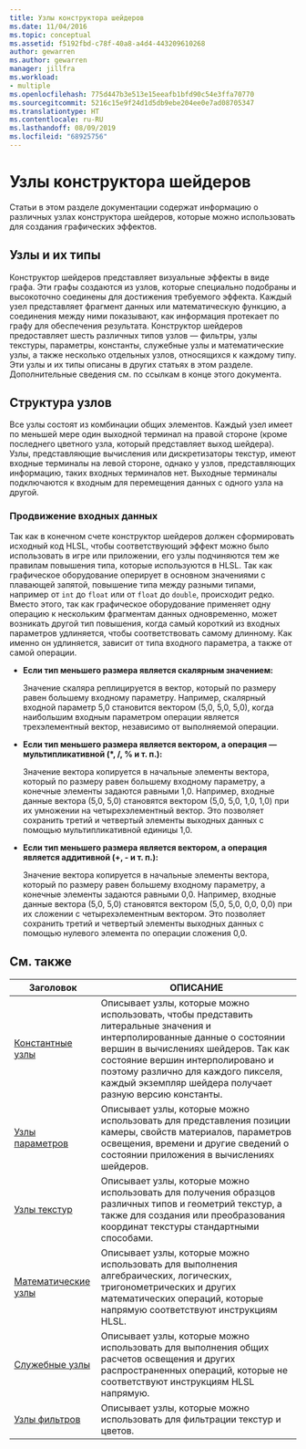 ```yaml
---
title: Узлы конструктора шейдеров
ms.date: 11/04/2016
ms.topic: conceptual
ms.assetid: f5192fbd-c78f-40a8-a4d4-443209610268
author: gewarren
ms.author: gewarren
manager: jillfra
ms.workload:
- multiple
ms.openlocfilehash: 775d447b3e513e15eeafb1bfd90c54e3ffa70770
ms.sourcegitcommit: 5216c15e9f24d1d5db9ebe204ee0e7ad08705347
ms.translationtype: HT
ms.contentlocale: ru-RU
ms.lasthandoff: 08/09/2019
ms.locfileid: "68925756"
---
```

# <a name="shader-designer-nodes"></a>Узлы конструктора шейдеров
Статьи в этом разделе документации содержат информацию о различных узлах конструктора шейдеров, которые можно использовать для создания графических эффектов.

## <a name="nodes-and-node-types"></a>Узлы и их типы
Конструктор шейдеров представляет визуальные эффекты в виде графа. Эти графы создаются из узлов, которые специально подобраны и высокоточно соединены для достижения требуемого эффекта. Каждый узел представляет фрагмент данных или математическую функцию, а соединения между ними показывают, как информация протекает по графу для обеспечения результата. Конструктор шейдеров предоставляет шесть различных типов узлов — фильтры, узлы текстуры, параметры, константы, служебные узлы и математические узлы, а также несколько отдельных узлов, относящихся к каждому типу. Эти узлы и их типы описаны в других статьях в этом разделе. Дополнительные сведения см. по ссылкам в конце этого документа.

## <a name="node-structure"></a>Структура узлов
Все узлы состоят из комбинации общих элементов. Каждый узел имеет по меньшей мере один выходной терминал на правой стороне (кроме последнего цветного узла, который представляет выход шейдера). Узлы, представляющие вычисления или дискретизаторы текстур, имеют входные терминалы на левой стороне, однако у узлов, представляющих информацию, таких входных терминалов нет. Выходные терминалы подключаются к входным для перемещения данных с одного узла на другой.

### <a name="promotion-of-inputs"></a>Продвижение входных данных
Так как в конечном счете конструктор шейдеров должен сформировать исходный код HLSL, чтобы соответствующий эффект можно было использовать в игре или приложении, его узлы подчиняются тем же правилам повышения типа, которые используются в HLSL. Так как графическое оборудование оперирует в основном значениями с плавающей запятой, повышение типа между разными типами, например от `int` до `float` или от `float` до `double`, происходит редко. Вместо этого, так как графическое оборудование применяет одну операцию к нескольким фрагментам данных одновременно, может возникать другой тип повышения, когда самый короткий из входных параметров удлиняется, чтобы соответствовать самому длинному. Как именно он удлиняется, зависит от типа входного параметра, а также от самой операции.

- **Если тип меньшего размера является скалярным значением:**

     Значение скаляра реплицируется в вектор, который по размеру равен большему входному параметру. Например, скалярный входной параметр 5,0 становится вектором (5,0, 5,0, 5,0), когда наибольшим входным параметром операции является трехэлементный вектор, независимо от выполняемой операции.

- **Если тип меньшего размера является вектором, а операция — мультипликативной (\*, /, % и т. п.):**

     Значение вектора копируется в начальные элементы вектора, который по размеру равен большему входному параметру, а конечные элементы задаются равными 1,0. Например, входные данные вектора (5,0, 5,0) становятся вектором (5,0, 5,0, 1,0, 1,0) при их умножении на четырехэлементный вектор. Это позволяет сохранить третий и четвертый элементы выходных данных с помощью мультипликативной единицы 1,0.

- **Если тип меньшего размера является вектором, а операция является аддитивной (+, - и т. п.):**

     Значение вектора копируется в начальные элементы вектора, который по размеру равен большему входному параметру, а конечные элементы задаются равными 0,0. Например, входные данные вектора (5,0, 5,0) становятся вектором (5,0, 5,0, 0,0, 0,0) при их сложении с четырехэлементным вектором. Это позволяет сохранить третий и четвертый элементы выходных данных с помощью нулевого элемента по операции сложения 0,0.

## <a name="related-topics"></a>См. также

|Заголовок|ОПИСАНИЕ|
|-----------|-----------------|
|[Константные узлы](../designers/constant-nodes.md)|Описывает узлы, которые можно использовать, чтобы представить литеральные значения и интерполированные данные о состоянии вершин в вычислениях шейдеров. Так как состояние вершин интерполировано и поэтому различно для каждого пикселя, каждый экземпляр шейдера получает разную версию константы.|
|[Узлы параметров](../designers/parameter-nodes.md)|Описывает узлы, которые можно использовать для представления позиции камеры, свойств материалов, параметров освещения, времени и другие сведений о состоянии приложения в вычислениях шейдеров.|
|[Узлы текстур](../designers/texture-nodes.md)|Описывает узлы, которые можно использовать для получения образцов различных типов и геометрий текстур, а также для создания или преобразования координат текстуры стандартными способами.|
|[Математические узлы](../designers/math-nodes.md)|Описывает узлы, которые можно использовать для выполнения алгебраических, логических, тригонометрических и других математических операций, которые напрямую соответствуют инструкциям HLSL.|
|[Служебные узлы](../designers/utility-nodes.md)|Описывает узлы, которые можно использовать для выполнения общих расчетов освещения и других распространенных операций, которые не соответствуют инструкциям HLSL напрямую.|
|[Узлы фильтров](../designers/filter-nodes.md)|Описывает узлы, которые можно использовать для фильтрации текстур и цветов.|
